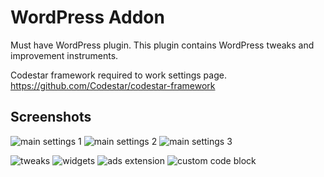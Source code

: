 # WordPress Addon

Must have WordPress plugin. 
This plugin contains WordPress tweaks and improvement instruments.

Codestar framework required to work settings page. 
https://github.com/Codestar/codestar-framework

## Screenshots

![main settings 1](https://i.imgur.com/f8Oev3Z.png)
![main settings 2](https://i.imgur.com/uart3iy.png)
![main settings 3](https://i.imgur.com/CfstkNx.png)

![tweaks](https://i.imgur.com/OfwmigQ.png)
![widgets](https://i.imgur.com/Ckfv9uh.png)
![ads extension](https://i.imgur.com/v9qTjAD.png)
![custom code block](https://i.imgur.com/KXVFl28.png)